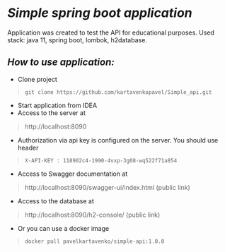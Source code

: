 # *Simple spring boot application* 

Application was created to test the API for educational purposes. Used stack: java 11, spring boot, lombok, h2database.

## *How to use application:*

* Clone project 
> `git clone https://github.com/kartavenkopavel/Simple_api.git`
* Start application from IDEA
* Access to the server at 
> http://localhost:8090
* Authorization via api key is configured on the server. You should use header
> `X-API-KEY : 118902c4-1990-4vxp-3g08-wq522f71a854`
* Access to Swagger documentation at
> http://localhost:8090/swagger-ui/index.html (public link)
* Access to the database at
> http://localhost:8090/h2-console/ (public link)
* Or you can use a docker image
> `docker pull pavelkartavenko/simple-api:1.0.0`
